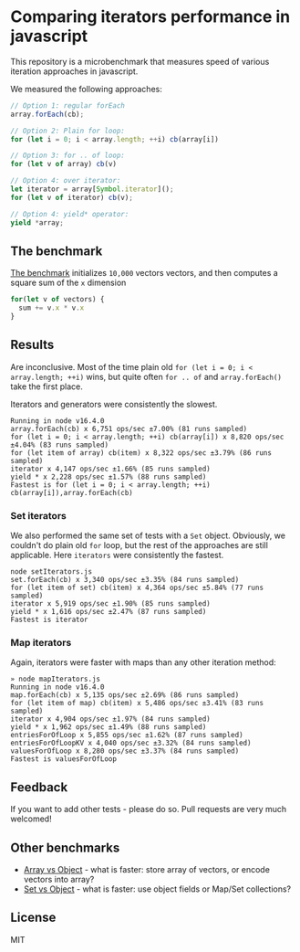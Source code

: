 # Comparing iterators performance in javascript

This repository is a microbenchmark that measures speed of various iteration approaches
in javascript.

We measured the following approaches:

``` js
// Option 1: regular forEach
array.forEach(cb);

// Option 2: Plain for loop:
for (let i = 0; i < array.length; ++i) cb(array[i])

// Option 3: for .. of loop:
for (let v of array) cb(v)

// Option 4: over iterator:
let iterator = array[Symbol.iterator]();
for (let v of iterator) cb(v);

// Option 4: yield* operator:
yield *array;
```

## The benchmark

[The benchmark](arrayIterators.js) initializes `10,000` vectors vectors, and then computes a square sum of the `x` dimension

``` js
for(let v of vectors) {
  sum += v.x * v.x
}
```

## Results

Are inconclusive. Most of the time plain old `for (let i = 0; i < array.length; ++i)` wins, but quite often `for .. of`
and `array.forEach()` take the first place.

Iterators and generators were consistently the slowest.

``` 
Running in node v16.4.0
array.forEach(cb) x 6,751 ops/sec ±7.00% (81 runs sampled)
for (let i = 0; i < array.length; ++i) cb(array[i]) x 8,820 ops/sec ±4.04% (83 runs sampled)
for (let item of array) cb(item) x 8,322 ops/sec ±3.79% (86 runs sampled)
iterator x 4,147 ops/sec ±1.66% (85 runs sampled)
yield * x 2,228 ops/sec ±1.57% (88 runs sampled)
Fastest is for (let i = 0; i < array.length; ++i) cb(array[i]),array.forEach(cb)
```

### Set iterators
We also performed the same set of tests with a `Set` object. Obviously, we couldn't do plain old
`for` loop, but the rest of the approaches are still applicable. Here `iterators` were consistently
the fastest.

```
node setIterators.js
set.forEach(cb) x 3,340 ops/sec ±3.35% (84 runs sampled)
for (let item of set) cb(item) x 4,364 ops/sec ±5.84% (77 runs sampled)
iterator x 5,919 ops/sec ±1.90% (85 runs sampled)
yield * x 1,616 ops/sec ±2.47% (87 runs sampled)
Fastest is iterator
```

### Map iterators

Again, iterators were faster with maps than any other iteration method:

```
» node mapIterators.js
Running in node v16.4.0
map.forEach(cb) x 5,135 ops/sec ±2.69% (86 runs sampled)
for (let item of map) cb(item) x 5,486 ops/sec ±3.41% (83 runs sampled)
iterator x 4,904 ops/sec ±1.97% (84 runs sampled)
yield * x 1,962 ops/sec ±1.49% (88 runs sampled)
entriesForOfLoop x 5,855 ops/sec ±1.62% (87 runs sampled)
entriesForOfLoopKV x 4,040 ops/sec ±3.32% (84 runs sampled)
valuesForOfLoop x 8,280 ops/sec ±3.37% (84 runs sampled)
Fastest is valuesForOfLoop
```

## Feedback

If you want to add other tests - please do so. Pull requests are very much welcomed!

## Other benchmarks

* [Array vs Object](https://github.com/anvaka/array-vs-object) - what is faster:
store array of vectors, or encode vectors into array?
* [Set vs Object](https://github.com/anvaka/set-vs-object) - what is faster:
use object fields or Map/Set collections?

## License

MIT
